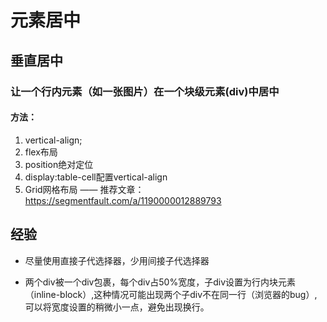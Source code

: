 # 元素居中

## 垂直居中

### 让一个行内元素（如一张图片）在一个块级元素(div)中居中

#### 方法：

1. vertical-align;
2. flex布局
3. position绝对定位
4. display:table-cell配置vertical-align
5. Grid网格布局 —— 推荐文章：https://segmentfault.com/a/1190000012889793

## 经验

- 尽量使用直接子代选择器，少用间接子代选择器

- 两个div被一个div包裹，每个div占50%宽度，子div设置为行内块元素（inline-block）,这种情况可能出现两个子div不在同一行（浏览器的bug）,可以将宽度设置的稍微小一点，避免出现换行。
